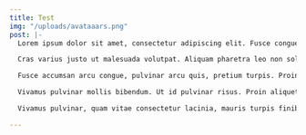 ```yaml
---
title: Test
img: "/uploads/avataaars.png"
post: |-
  Lorem ipsum dolor sit amet, consectetur adipiscing elit. Fusce congue justo erat, ac fringilla odio luctus eu. Suspendisse felis augue, eleifend non ultrices eget, porttitor viverra purus. Nulla tincidunt fermentum purus sed sollicitudin. Sed malesuada sollicitudin velit, vel scelerisque nunc auctor sed. Nunc pulvinar diam tellus, vehicula tempus eros condimentum ac. Quisque volutpat felis quis felis malesuada, quis mollis augue tincidunt. Nulla vulputate sapien sit amet ex imperdiet, a porttitor magna gravida. Donec eleifend odio commodo cursus bibendum. Donec vel neque vitae sapien ullamcorper ornare. Vivamuss at odio aliquet erat facilisis lobortis. Integer gravida tincidunt porttitor. Pellentesque congue vitae sem id pharetra. Pellentesque eget diam vel velit dapibus rhoncus. Duis non diam eu odio euismod varius. Vivamus ac volutpat enim, ultrices sollicitudin ex.

  Cras varius justo ut malesuada volutpat. Aliquam pharetra leo non sollicitudin mattis. Pellentesque suscipit erat turpis, ac finibus metus varius sed. Donec a justo vulputate, iaculis risus et, rutrum massa. Cras quis nisi at orci luctus lacinia. Sed condimentum eros nisi, at tempor nulla venenatis sed. Ut in dui convallis quam blandit bibendum in ac lacus. Nam eget cursus justo. Suspendisse accumsan efficitur justo, eget dignissim purus posuere sit amet. Proin lectus augue, efficitur a gravida eu, efficitur id elit. Integer non ante dui. Donec molestie lorem justo, aliquet euismod ex accumsan quis.

  Fusce accumsan arcu congue, pulvinar arcu quis, pretium turpis. Proin in eros a magna rutrum sagittis a eu nulla. Class aptent taciti sociosqu ad litora torquent per conubia nostra, per inceptos himenaeos. Aenean ac nisi justo. Phasellus vel lobortis tellus. Nullam erat nisl, suscipit in ipsum eu, ultrices aliquam urna. Nulla semper diam eu imperdiet imperdiet. Quisque augue orci, pellentesque id tortor eget, mollis dictum dolor. Donec quis tortor vel nunc varius convallis quis non urna. Duis sodales lectus sed eros elementum, at ultrices nibh mattis. Maecenas vulputate felis sed elit lobortis, eu euismod justo laoreet.

  Vivamus pulvinar mollis bibendum. Ut id pulvinar risus. Proin aliquet turpis purus, quis mollis dui finibus id. Sed ac erat id nisl iaculis vestibulum id ut ex. Etiam bibendum eleifend sapien a vehicula. Nulla ac magna ac tortor posuere scelerisque et at odio. Suspendisse sed consequat odio. Vestibulum vestibulum, lorem vitae porta consectetur, nisl nisl mattis risus, at blandit tellus turpis sed arcu. Duis lobortis metus vel libero posuere, blandit pellentesque sapien hendrerit. Pellentesque dignissim libero arcu, vitae accumsan felis venenatis vel.

  Vivamus pulvinar, quam vitae consectetur lacinia, mauris turpis finibus leo, nec sollicitudin lacus libero ut odio. Curabitur sollicitudin posuere ante, nec suscipit ligula sodales in. Suspendisse potenti. Proin erat justo, condimentum non iaculis at, gravida ut libero. Vestibulum ante ipsum primis in faucibus orci luctus et ultrices posuere cubilia curae; Maecenas commodo augue sed nisi tempor, non posuere eros pulvinar. Phasellus eros enim, vestibulum in condimentum imperdiet, feugiat non nisl. Fusce vestibulum enim enim, quis tempus turpis auctor vel. Sed in ex venenatis, maximus ipsum quis, placerat nisl. Aliquam erat volutpat. Vestibulum a risus sodales, imperdiet nibh quis, faucibus tortor. Sed rhoncus ligula ac mauris laoreet, nec vehicula est interdum. Nunc quis laoreet nibh. Maecenas pretium nisi nisi, ac accumsan nisi pulvinar vel. Phasellus sit amet cursus lacus.

---
```

